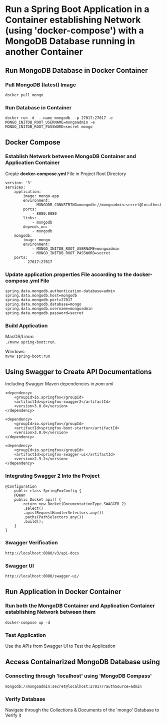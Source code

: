 # Run a Spring Boot Application in a Container establishing Network (using 'docker-compose') with a MongoDB Database running in another Container

## Run MongoDB Database in Docker Container

### Pull MongoDB (latest) Image
`docker pull mongo`

### Run Database in Container  
`docker run -d  --name mongodb  -p 27017:27017 -e MONGO_INITDB_ROOT_USERNAME=mongoadmin -e MONGO_INITDB_ROOT_PASSWORD=secret mongo`

## Docker Compose

### Establish Network between MongoDB Container and Application Container
Create __docker-compose.yml__ File in Project Root Directory

    version: '3'
    services:
        application:
            image: mongo-app
            environment: 
                - MONGODB_CONNSTRING=mongodb://mongoadmin:secret@localhost
            ports:
                - 8080:8080
            links:
                - mongodb
            depends_on:
                - mongodb  
        mongodb:
            image: mongo
            environment:
                - MONGO_INITDB_ROOT_USERNAME=mongoadmin
                - MONGO_INITDB_ROOT_PASSWORD=secret  
        ports:
            - 27017:27017        

### Update __application.properties__ File according to the __docker-compose.yml__ File   

    spring.data.mongodb.authentication-database=admin
    spring.data.mongodb.host=mongodb
    spring.data.mongodb.port=27017
    spring.data.mongodb.database=mongo
    spring.data.mongodb.username=mongoadmin
    spring.data.mongodb.password=secret
    
### Build Application  

MacOS/Linux:  
`./mvnw spring-boot:run`.    

Windows:  
`mvnw spring-boot:run`     

## Using Swagger to Create API Documentations
Including Swagger Maven dependencies in _pom.xml_

    <dependency>
    	<groupId>io.springfox</groupId>
    	<artifactId>springfox-swagger2</artifactId>
    	<version>3.0.0</version>
	</dependency>

    <dependency>
    	<groupId>io.springfox</groupId>
    	<artifactId>springfox-boot-starter</artifactId>
    	<version>3.0.0</version>
	</dependency>
	
	<dependency>
    	<groupId>io.springfox</groupId>
    	<artifactId>springfox-swagger-ui</artifactId>
    	<version>2.9.2</version>
	</dependency>
	
### Integrating Swagger 2 Into the Project

    @Configuration
        public class SpringFoxConfig {                                    
        @Bean
        public Docket api() { 
            return new Docket(DocumentationType.SWAGGER_2)  
            .select()                                  
            .apis(RequestHandlerSelectors.any())              
            .paths(PathSelectors.any())                          
            .build();                                           
        }
    }
    
### Swagger Verification
`http://localhost:8080/v3/api-docs`

### Swagger UI
`http://localhost:8080/swagger-ui/`

## Run Application in Docker Container

### Run both the MongoDB Container and Application Container establishing Network between them
`docker-compose up -d`

### Test Application
Use the APIs from Swagger UI to Test the Application

## Access Containarized MongoDB Database using

### Connecting through 'localhost' using 'MongoDB Compass'
`mongodb://mongoadmin:secret@localhost:27017/?authSource=admin`

### Verify Database
Navigate through the Collections & Documents of the 'mongo' Database to Verify it
